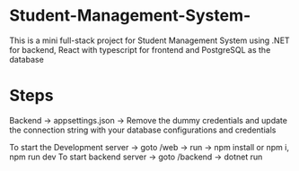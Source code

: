# Student-Management-System-
This is a mini full-stack project for Student Management System using .NET for backend, React with typescript for frontend and PostgreSQL as the database

# Steps
Backend -> appsettings.json -> Remove the dummy credentials and update the connection string with your database configurations and credentials

To start the Development server -> goto /web -> run -> npm install or npm i, npm run dev
To start backend server -> goto /backend -> dotnet run
